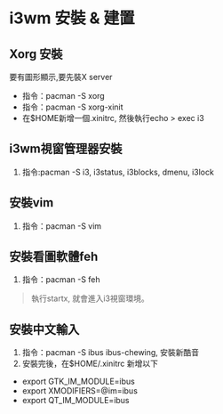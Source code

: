 # i3wm 安裝 &  建置

## Xorg 安裝
要有圖形顯示,要先裝X server  
* 指令：pacman -S xorg
* 指令：pacman -S xorg-xinit
* 在$HOME新增一個.xinitrc, 然後執行echo > exec i3

## i3wm視窗管理器安裝
1. 指令:pacman -S i3, i3status, i3blocks, dmenu, i3lock

## 安裝vim
1. 指令：pacman -S vim

## 安裝看圖軟體feh
1. 指令：pacman -S feh

>執行startx, 就會進入i3視窗環境。

## 安裝中文輸入
1. 指令：pacman -S ibus ibus-chewing, 安裝新酷音
2. 安裝完後，在$HOME/.xinitrc 新增以下  
* export GTK_IM_MODULE=ibus
* export XMODIFIERS=@im=ibus
* export QT_IM_MODULE=ibus




